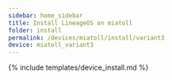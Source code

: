 ```yaml
---
sidebar: home_sidebar
title: Install LineageOS on miatoll
folder: install
permalink: /devices/miatoll/install/variant3
device: miatoll_variant3
---
```

{% include templates/device_install.md %}
